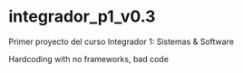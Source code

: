 # integrador_p1_v0.3
Primer proyecto del curso Integrador 1: Sistemas & Software

Hardcoding with no frameworks, bad code

